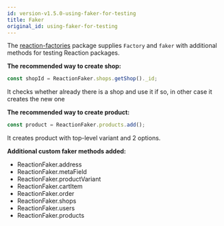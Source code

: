 ```yaml
---
id: version-v1.5.0-using-faker-for-testing
title: Faker
original_id: using-faker-for-testing
---
```

    
The [reaction-factories](https://github.com/reactioncommerce/reaction-factories) package supplies `Factory` and `faker` with additional methods for testing Reaction packages.

**The recommended way to create shop:**

```js
const shopId = ReactionFaker.shops.getShop()._id;
```

It checks whether already there is a shop and use it if so, in other case it creates the new one

**The recommended way to create product:**

```js
const product = ReactionFaker.products.add();
```

It creates product with top-level variant and 2 options.

**Additional custom faker methods added:**

-   ReactionFaker.address
-   ReactionFaker.metaField
-   ReactionFaker.productVariant
-   ReactionFaker.cartItem
-   ReactionFaker.order
-   ReactionFaker.shops
-   ReactionFaker.users
-   ReactionFaker.products
